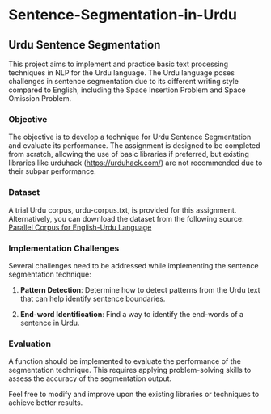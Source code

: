 # Sentence-Segmentation-in-Urdu

## Urdu Sentence Segmentation

This project aims to implement and practice basic text processing techniques in NLP for the Urdu language. The Urdu language poses challenges in sentence segmentation due to its different writing style compared to English, including the Space Insertion Problem and Space Omission Problem.

### Objective

The objective is to develop a technique for Urdu Sentence Segmentation and evaluate its performance. The assignment is designed to be completed from scratch, allowing the use of basic libraries if preferred, but existing libraries like urduhack (https://urduhack.com/) are not recommended due to their subpar performance.

### Dataset

A trial Urdu corpus, urdu-corpus.txt, is provided for this assignment. Alternatively, you can download the dataset from the following source:
[Parallel Corpus for English-Urdu Language](https://www.kaggle.com/datasets/zainuddin123/parallel-corpus-for-english-urdu-language)

### Implementation Challenges

Several challenges need to be addressed while implementing the sentence segmentation technique:

1. **Pattern Detection**: Determine how to detect patterns from the Urdu text that can help identify sentence boundaries.

2. **End-word Identification**: Find a way to identify the end-words of a sentence in Urdu.

### Evaluation

A function should be implemented to evaluate the performance of the segmentation technique. This requires applying problem-solving skills to assess the accuracy of the segmentation output.

Feel free to modify and improve upon the existing libraries or techniques to achieve better results.
